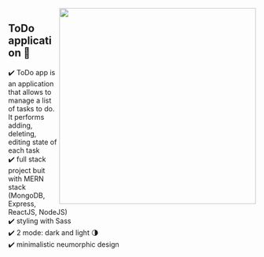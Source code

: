 <img src="https://user-images.githubusercontent.com/102720711/188473139-acd5c6bd-bb66-4cb5-8358-c75137dd3668.png" width="400" height="400" align="right" /> 


## ToDo application :dart:

:heavy_check_mark: ToDo app is an application that allows to manage a list of tasks to do. It performs adding, deleting, editing state of each task <br />
:heavy_check_mark: full stack project buit with MERN stack (MongoDB, Express, ReactJS, NodeJS) <br />
:heavy_check_mark: styling with Sass <br />
:heavy_check_mark: 2 mode: dark and light :last_quarter_moon: <br />
:heavy_check_mark: minimalistic neumorphic design <br />


